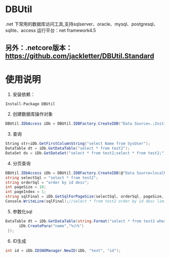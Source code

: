 # DBUtil
.net 下常用的数据库访问工具,支持sqlserver、oracle、mysql、postgresql、sqlite、access
运行平台：net framework4.5
## 另外：.netcore版本： https://github.com/jackletter/DBUtil.Standard
# 使用说明

1. 安装依赖：
```shell
Install-Package DBUtil
```
2. 创建数据库操作对象
```c#
DBUtil.IDbAccess iDb = DBUtil.IDBFactory.CreateIDB("Data Source=.;Initial Catalog=JACKOA;User ID=sa;Password=xx;","SQLSERVER");
```
3. 查询
```c#
String str=iDb.GetFirstColumnString("select Name from SysUser");
DataTable dt = iDb.GetDataTable("select * from test2");
DataSet ds = iDb.GetDataSet("select * from test2;select * from test2;"); 
```
4. 分页查询
```c#
DBUtil.IDbAccess iDb = DBUtil.IDBFactory.CreateIDB(@"Data Source=localhost;Initial Catalog=imgserver2;User ID=root;Password=123456;", "MYSQL");
string selectSql = "select * from test2";
string orderSql = "order by id desc";
int pageSize = 10;
int pageIndex = 1;
string sqlFinal = iDb.GetSqlForPageSize(selectSql, orderSql, pageSize, pageIndex);
Console.WriteLine(sqlFinal);//select * from test2 order by id desc limit 0,10
```
5. 参数化sql
```c#
DataTable dt = iDb.GetDataTable(string.Format("select * from test2 where name like {0}", iDb.paraPrefix + "name"), new IDbDataParameter[] {
      iDb.CreatePara("name","%小%")
 });
```
6. ID生成
```c#
int id = iDb.IDSNOManager.NewID(iDb, "test", "id");
```




